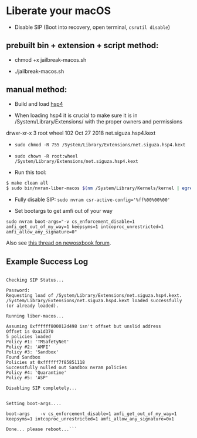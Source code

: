 # Liberate your macOS

- Disable SIP (Boot into recovery, open terminal, `csrutil disable`)

## prebuilt bin + extension + script method:

- chmod +x jailbreak-macos.sh

- ./jailbreak-macos.sh

## manual method:

- Build and load [hsp4](https://github.com/siguza/hsp4)

- When loading hsp4 it is crucial to make sure it is in /System/Library/Extensions/ with the proper owners and permissions

drwxr-xr-x    3 root  wheel    102 Oct 27  2018 net.siguza.hsp4.kext

- ```sudo chmod -R 755 /System/Library/Extensions/net.siguza.hsp4.kext```
- ```sudo chown -R root:wheel /System/Library/Extensions/net.siguza.hsp4.kext```

- Run this tool:
```sh
$ make clean all
$ sudo bin/nvram-liber-macos $(nm /System/Library/Kernels/kernel | egrep 'mac_policy_list$' | cut -d' ' -f1)
```

- Fully disable SIP: `sudo nvram csr-active-config='%ff%00%00%00'`

- Set bootargs to get amfi out of your way

```sudo nvram boot-args="-v cs_enforcement_disable=1 amfi_get_out_of_my_way=1 keepsyms=1 intcoproc_unrestricted=1 amfi_allow_any_signature=0"```

Also see [this thread on newosxbook forum](http://www.newosxbook.com/forum/viewtopic.php?t=16798).


## Example Success Log

```$ ./jailbreak-macos.sh 

Checking SIP Status...

Password:
Requesting load of /System/Library/Extensions/net.siguza.hsp4.kext.
/System/Library/Extensions/net.siguza.hsp4.kext loaded successfully (or already loaded).

Running liber-macos...

Assuming 0xffffff800012d498 isn't offset but unslid address
Offset is 0xa1d370
5 policies loaded
Policy #1: 'TMSafetyNet'
Policy #2: 'AMFI'
Policy #3: 'Sandbox'
Found Sandbox
Policies at 0xffffff7f85851118
Successfully nulled out Sandbox nvram policies
Policy #4: 'Quarantine'
Policy #5: 'ASP'

Disabling SIP completely...


Setting boot-args....

boot-args    -v cs_enforcement_disable=1 amfi_get_out_of_my_way=1 keepsyms=1 intcoproc_unrestricted=1 amfi_allow_any_signature=0x1

Done... please reboot...```
